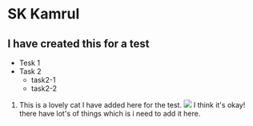 # SK Kamrul
## I have created this for a test
* Tesk 1
* Task 2
  * task2-1
  * task2-2
1. This is a lovely cat I have added here for the test.
  ![](https://i.ebayimg.com/images/g/V80AAOSwLehazFf4/s-l1600.jpg)
I think it's okay!
there have lot's of things which is i need to add it here.

